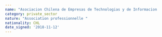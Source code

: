 ```yaml
---
name: "Asociacion Chilena de Empresas de Technologias y de Informacion (ACTI)"
category: private_sector
nature: "Association professionnelle "
nationality: CHL
date_signed: '2018-11-12'
---
```

    